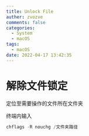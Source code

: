```yaml
---
title: Unlock File
auther: zvozve
comments: false
categories:
  - System
  - macOS
tags:
  - macOS
date: 2022-04-17 13:42:35
---
```


# 解除文件锁定

定位至需要操作的文件所在文件夹

终端内输入

```swift
chflags -R nouchg /文件夹路径
```



